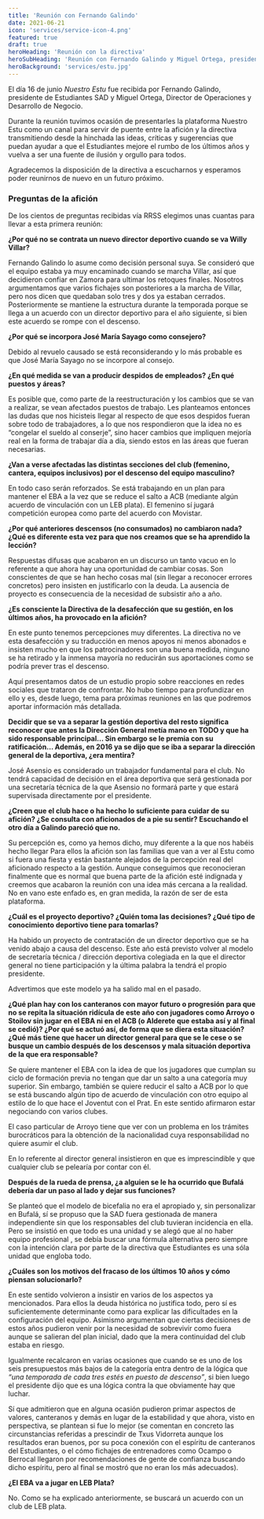```yaml
---
title: 'Reunión con Fernando Galindo'
date: 2021-06-21
icon: 'services/service-icon-4.png'
featured: true
draft: true
heroHeading: 'Reunión con la directiva'
heroSubHeading: 'Reunión con Fernando Galindo y Miguel Ortega, presidente y director de operaciones del Club Estudiantes S.A.D.'
heroBackground: 'services/estu.jpg'
---
```


El día 16 de junio *Nuestro Estu* fue recibida por Fernando Galindo, presidente de Estudiantes SAD y Miguel Ortega, Director de Operaciones y Desarrollo de Negocio.

Durante la reunión tuvimos ocasión de presentarles la plataforma Nuestro Estu como un canal para servir de puente entre la afición y la directiva transmitiendo desde la hinchada las ideas, críticas y sugerencias que puedan ayudar a que el Estudiantes mejore el rumbo de los últimos años y vuelva a ser una fuente de ilusión y orgullo para todos.

Agradecemos la disposición de la directiva a escucharnos y esperamos poder reunirnos de nuevo en un futuro próximo.

### Preguntas de la afición

De los cientos de preguntas recibidas vía RRSS elegimos unas cuantas para llevar a esta primera reunión:

**¿Por qué no se contrata un nuevo director deportivo cuando se va Willy Villar?**

Fernando Galindo lo asume como decisión personal suya. Se consideró que el equipo estaba ya muy encaminado cuando se marcha Villar, así que decidieron confiar en Zamora para ultimar los retoques finales. Nosotros argumentamos que varios fichajes son posteriores a la marcha de Villar, pero nos dicen que quedaban solo tres y dos ya estaban cerrados. Posteriormente se mantiene la estructura durante la temporada porque se llega a un acuerdo con un director deportivo para el año siguiente, si bien este acuerdo se rompe con el descenso.

**¿Por qué se incorpora José María Sayago como consejero?**

Debido al revuelo causado se está reconsiderando y lo más probable es que José María Sayago no se incorpore al consejo.

**¿En qué medida se van a producir despidos de empleados? ¿En qué puestos y áreas?**

Es posible que, como parte de la reestructuración y los cambios que se van a realizar, se vean afectados puestos de trabajo. Les planteamos entonces las dudas que nos hicisteis llegar al respecto de que esos despidos fueran sobre todo de trabajadores, a lo que nos respondieron que la idea no es “congelar el sueldo al conserje”, sino hacer cambios que impliquen mejoría real en la forma de trabajar día a día, siendo estos en las áreas que fueran necesarias.

**¿Van a verse afectadas las distintas secciones del club (femenino, cantera, equipos inclusivos) por el descenso del equipo masculino?**

En todo caso serán reforzados. Se está trabajando en un plan para mantener el EBA a la vez que se reduce el salto a ACB (mediante algún acuerdo de vinculación con un LEB plata). El femenino sí jugará competición europea como parte del acuerdo con Movistar.

**¿Por qué anteriores descensos (no consumados) no cambiaron nada? ¿Qué es diferente esta vez para que nos creamos que se ha aprendido la lección?**

Respuestas difusas que acabaron en un discurso un tanto vacuo en lo referente a que ahora hay una oportunidad de cambiar cosas. Son conscientes de que se han hecho cosas mal (sin llegar a reconocer errores concretos) pero insisten en justificarlo con la deuda. La ausencia de proyecto es consecuencia de la necesidad de subsistir año a año.

**¿Es consciente la Directiva de la desafección que su gestión, en los últimos años, ha provocado en la afición?**

En este punto tenemos percepciones muy diferentes. La directiva no ve esta desafección y su traducción en menos apoyos ni menos abonados e insisten mucho en que los patrocinadores son una buena medida, ninguno se ha retirado y la inmensa mayoría no reducirán sus aportaciones como se podría prever tras el descenso.

Aquí presentamos datos de un estudio propio sobre reacciones en redes sociales que trataron de confrontar. No hubo tiempo para profundizar en ello y es, desde luego, tema para próximas reuniones en las que podremos aportar información más detallada.

**Decidir que se va a separar la gestión deportiva del resto significa reconocer que antes la Dirección General metía mano en TODO y que ha sido responsable principal… Sin embargo se le premia con su ratificación… Además, en 2016 ya se dijo que se iba a separar la dirección general de la deportiva, ¿era mentira?**

José Asensio es considerado un trabajador fundamental para el club. No tendrá capacidad de decisión en el área deportiva que será gestionada por una secretaría técnica de la que Asensio no formará parte y que estará supervisada directamente por el presidente. 

**¿Creen que el club hace o ha hecho lo suficiente para cuidar de su afición? ¿Se consulta con aficionados de a pie su sentir? Escuchando el otro día a Galindo pareció que no.**

Su percepción es, como ya hemos dicho, muy diferente a la que nos habéis hecho llegar Para ellos la afición son las familias que van a ver al Estu como si fuera una fiesta y están bastante alejados de la percepción real del aficionado respecto a la gestión. Aunque conseguimos que reconocieran finalmente que es normal que buena parte de la afición esté indignada y creemos que acabaron la reunión con una idea más cercana a la realidad. No en vano este enfado es, en gran medida, la razón de ser de esta plataforma.

**¿Cuál es el proyecto deportivo? ¿Quién toma las decisiones? ¿Qué tipo de conocimiento deportivo tiene para tomarlas?**

Ha habido un proyecto de contratación de un director deportivo que se ha venido abajo a causa del descenso. Este año está previsto volver al modelo de secretaría técnica / dirección deportiva colegiada en la que el director general no tiene participación y la última palabra la tendrá el propio presidente.

Advertimos que este modelo ya ha salido mal en el pasado.

**¿Qué plan hay con los canteranos con mayor futuro o progresión para que no se repita la situación ridícula de este año con jugadores como Arroyo o Stoilov sin jugar en el EBA ni en el ACB (o Alderete que estaba así y al final se cedió)? ¿Por qué se actuó así, de forma que se diera esta situación? ¿Qué más tiene que hacer un director general para que se le cese o se busque un cambio después de los descensos y mala situación deportiva de la que era responsable?**

Se quiere mantener el EBA con la idea de que los jugadores que cumplan su ciclo de formación previa no tengan que dar un salto a una categoría muy superior. Sin embargo, también se quiere reducir el salto a ACB por lo que se está buscando algún tipo de acuerdo de vinculación con otro equipo al estilo de lo que hace el Joventut con el Prat. En este sentido afirmaron estar negociando con varios clubes.

El caso particular de Arroyo tiene que ver con un problema en los trámites burocráticos para la obtención de la nacionalidad cuya responsabilidad no quiere asumir el club.

En lo referente al director general insistieron en que es imprescindible y que cualquier club se pelearía por contar con él. 

**Después de la rueda de prensa, ¿a alguien se le ha ocurrido que Bufalá debería dar un paso al lado y dejar sus funciones?**

Se planteó que el modelo de bicefalia no era el apropiado y, sin personalizar en Bufalá, sí se propuso que la SAD fuera gestionada de manera independiente sin que los responsables del club tuvieran incidencia en ella. Pero se insistió en que todo es una unidad y se alegó que al no haber equipo profesional , se debía buscar una fórmula alternativa pero siempre con la intención clara por parte de la directiva que Estudiantes es una sóla unidad que engloba todo.

**¿Cuáles son los motivos del fracaso de los últimos 10 años y cómo piensan solucionarlo?**

En este sentido volvieron a insistir en varios de los aspectos ya mencionados. Para ellos la deuda histórica no justifica todo, pero sí es suficientemente determinante como para explicar las dificultades en la configuración del equipo. Asimismo argumentan que ciertas decisiones de estos años pudieron venir por la necesidad de sobrevivir como fuera aunque se salieran del plan inicial, dado que la mera continuidad del club estaba en riesgo.

Igualmente recalcaron en varias ocasiones que cuando se es uno de los seis presupuestos más bajos de la categoría entra dentro de la lógica que *“una temporada de cada tres estés en puesto de descenso”*, si bien luego el presidente dijo que es una lógica contra la que obviamente hay que luchar.

Sí que admitieron que en alguna ocasión pudieron primar aspectos de valores, canteranos y demás en lugar de la estabilidad y que ahora, visto en perspectiva, se plantean si fue lo mejor (se comentan en concreto las circunstancias referidas a prescindir de Txus Vidorreta aunque los resultados eran buenos, por su poca conexión con el espíritu de canteranos del Estudiantes, o el cómo fichajes de entrenadores como Ocampo o Berrocal llegaron por recomendaciones de gente de confianza buscando dicho espíritu, pero al final se mostró que no eran los más adecuados).

**¿El EBA va a jugar en LEB Plata?**

No. Como se ha explicado anteriormente, se buscará un acuerdo con un club de LEB plata.
